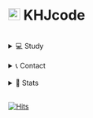 # <img src="https://user-images.githubusercontent.com/1303154/88677602-1635ba80-d120-11ea-84d8-d263ba5fc3c0.gif" width="24" alt="hi"> KHJcode 

<br/>

<details>
<summary>💻 Study</summary>

#### WEB FE
+ HTML, CSS, JavaScript
+ TypeScript
+ React, Next.js

#### WEB BE
+ JavaScript, TypeScript
+ Node.js, Express.js, Nest.js
+ SQL

#### DEVOPS
+ Linux
+ Apache, Nginx
+ Jenkins
+ Kafka
+ Docker, Kubernetes

#### APP
+ Ionic, Capacitor
+ React Native, Expo
+ Flutter

#### AI
+ Tensorflow, .js
+ Python3
+ Pandas, Numpy

#### ETC
+ Algorithm
  - C, C++
  - Python3
+ Security
  - Cryptography
  - Web Hacking
+ Arduino

</details>

<br/>

<details>
<summary>📞 Contact</summary>

<br/>

- to@khjcode.com
- [@khjcode](https://www.instagram.com/khjcode)
- https://open.kakao.com/me/KHJcode

</details>

<br/>

<details>
<summary>🌱 Stats</summary>

<br/>
  
[![KHJcode's github stats](https://github-readme-stats.vercel.app/api?username=KHJcode&show_icons=true&hide_border=false)](https://github.com/KHJcode)
[![Top Langs](https://github-readme-stats.vercel.app/api/top-langs/?username=KHJcode&layout=compact)](https://github.com/KHJcode)

[![Solved.ac
프로필](http://mazassumnida.wtf/api/v2/generate_badge?boj=Kimhj4485)](https://solved.ac/Kimhj4485)
  
</details>

<br/>

[![Hits](https://hits.seeyoufarm.com/api/count/incr/badge.svg?url=https%3A%2F%2Fgithub.com%2Fkhjcode)](https://hits.seeyoufarm.com)
